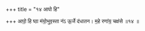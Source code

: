 +++
title = "१४ आपो हि"

+++
आपो॒ हि ष्ठा म॑यो॒भुव॒स्ता न॑ऽ ऊ॒र्जे द॑धातन। म॒हे रणा॑य॒ चक्ष॑से ॥१४ ॥